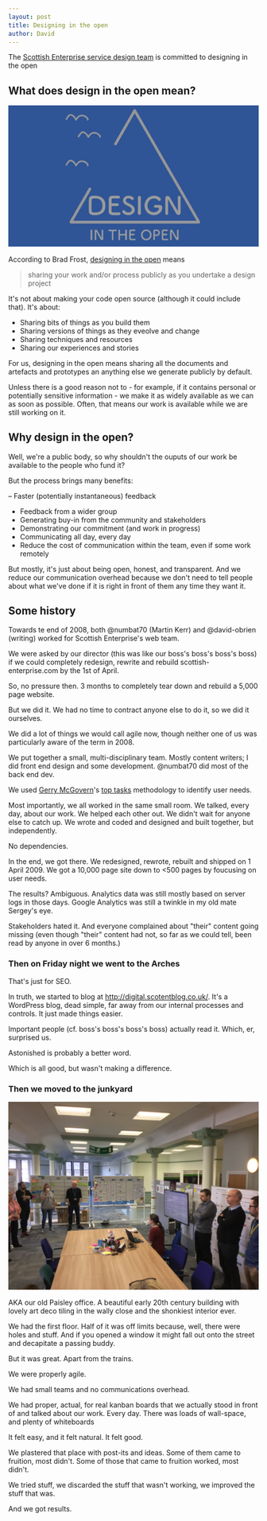 ```yaml
---
layout: post
title: Designing in the open
author: David
---
```


The [Scottish Enterprise service design team](https://scotentsd.github.io/) is committed to designing in the open

## What does design in the open mean?

<!--more-->

![Design in the open](/images/LeanAgileGlasgow_MK_and_DO.jpg)

According to Brad Frost, [designing in the open](https://bradfrost.com/blog/post/designing-in-the-open/) means

>sharing your work and/or process publicly as you undertake a design project

It's not about making your code open source (although it could include that). It's about:

- Sharing bits of things as you build them
- Sharing versions of things as they eveolve and change
- Sharing techniques and resources
- Sharing our experiences and stories

For us, designing in the open means sharing all the documents and artefacts and prototypes an anything else we generate publicly by default.

Unless there is a good reason not to - for example, if it contains personal or potentially sensitive information - we make it as widely available as we can as soon as possible. Often, that means our work is available while we are still working on it.

## Why design in the open?

Well, we're a public body, so why shouldn't the ouputs of our work be available to the people who fund it?

But the process brings many benefits:

– Faster (potentially instantaneous) feedback
- Feedback from a wider group
- Generating buy-in from the community and stakeholders
- Demonstrating our commitment (and work in progress)
- Communicating all day, every day
- Reduce the cost of communication within the team, even if some work remotely

But mostly, it's just about being open, honest, and transparent. And we reduce our communication overhead because we don't need to tell people about what we've done if it is right in front of them any time they want it.

## Some history

Towards te end of 2008, both @numbat70 (Martin Kerr) and @david-obrien (writing) worked for Scottish Enterprise's web team.

We were asked by our director (this was like our boss's boss's boss's boss) if we could completely redesign, rewrite and rebuild scottish-enterprise.com by the 1st of April.

So, no pressure then. 3 months to completely tear down and rebuild a 5,000 page website.

But we did it. We had no time to contract anyone else to do it, so we did it ourselves.

We did a lot of things we would call agile now, though neither one of us was particularly aware of the term in 2008.

We put together a small, multi-disciplinary team. Mostly content writers; I did front end design and some development. @numbat70 did most of the back end dev.

We used [Gerry McGovern](https://twitter.com/gerrymcgovern)'s [top tasks](http://www.customercarewords.com/services/customer-top-task-identification/) methodology to identify user needs.

Most importantly, we all worked in the same small room. We talked, every day, about our work. We helped each other out. We didn't wait for anyone else to catch up. We wrote and coded and designed and built together, but independently.

No dependencies.

In the end, we got there. We redesigned, rewrote, rebuilt and shipped on 1 April 2009. We got a 10,000 page site down to <500 pages by foucusing on user needs.

The results? Ambiguous. Analytics data was still mostly based on server logs in those days. Google Analytics was still a twinkle in my old mate Sergey's eye.

Stakeholders hated it. And everyone complained about "their" content going missing (even though "their" content had not, so far as we could tell, been read by anyone in over 6 months.)

### Then on Friday night we went to the Arches

That's just for SEO.

In truth, we started to blog at http://digital.scotentblog.co.uk/. It's a WordPress blog, dead simple, far away from our internal processes and controls. It just made things easier.

Important people (cf. boss's boss's boss's boss) actually read it. Which, er, surprised us.

Astonished is probably a better word.

Which is all good, but wasn't making a difference.

### Then we moved to the junkyard

![A show & tell at our Paisley kunkyard](/images/IMG_0157.jpg)

AKA our old Paisley office. A beautiful early 20th century building with lovely art deco tiling in the wally close and the shonkiest interior ever.

We had the first floor. Half of it was off limits because, well, there were holes and stuff. And if you opened a window it might fall out onto the street and decapitate a passing buddy.

But it was great. Apart from the trains.

We were properly agile.

We had small teams and no communications overhead.

We had proper, actual, for real kanban boards that we actually stood in front of and talked about our work. Every day.
There was loads of wall-space, and plenty of whiteboards

It felt easy, and it felt natural. It felt good.

We plastered that place with post-its and ideas. Some of them came to fruition, most didn't.  Some of those that came to fruition worked, most didn't.

We tried stuff, we discarded the stuff that wasn't working, we improved the stuff that was.

And we got results.
